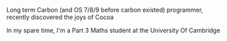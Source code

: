 
Long term Carbon (and OS 7/8/9 before carbon existed) programmer, recently discovered the joys of Cocoa

In my spare time, I'm a Part 3 Maths student at the University Of Cambridge